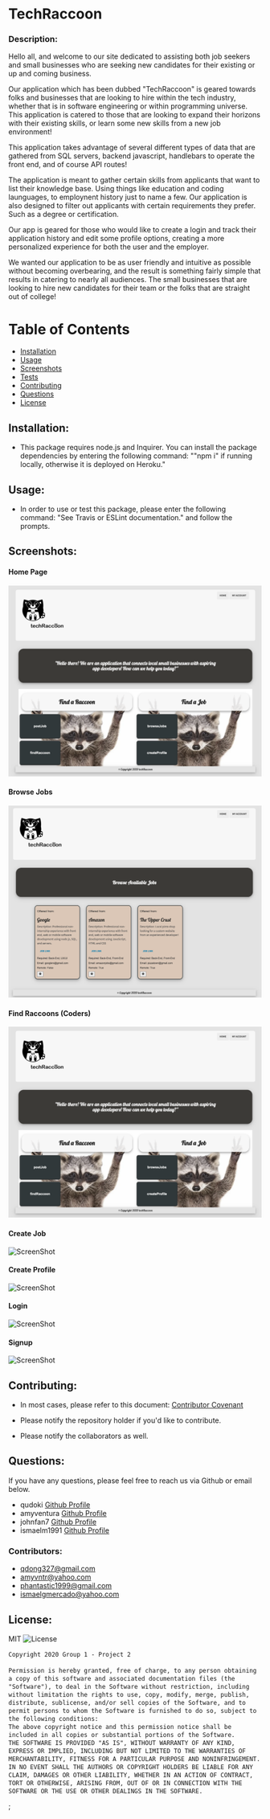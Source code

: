 # TechRaccoon 

### Description: 
Hello all, and welcome to our site dedicated to assisting both job seekers and small businesses who are seeking new candidates for their existing or up and coming business.

Our application which has been dubbed "TechRaccoon" is geared towards folks and businesses that are looking to hire within the tech industry, whether that is in software engineering or within programming universe. This application is catered to those that are looking to expand their horizons with their existing skills, or learn some new skills from a new job environment!

This application takes advantage of several different types of data that are gathered from SQL servers, backend javascript, handlebars to operate the front end, and of course API routes!

The application is meant to gather certain skills from applicants that want to list their knowledge base. Using things like education and coding launguages, to employnent history just to name a few. Our application is also designed to filter out applicants with certain requirements they prefer. Such as a degree or certification.

Our app is geared for those who would like to create a login and track their application history and edit some profile options, creating a more personalized experience for both the user and the employer. 

We wanted our application to be as user friendly and intuitive as possible without becoming overbearing, and the result is something fairly simple that results in catering to nearly all audiences. The small businesses that are looking to hire new candidates for their team or the folks that are straight out of college!


# Table of Contents
- [Installation](https://github.com/qudoki/group1-project2/blob/main/README.md#installation)
- [Usage](https://github.com/qudoki/group1-project2/blob/main/README.md#usage)
- [Screenshots](https://github.com/qudoki/group1-project2/blob/main/README.md#screenshots)
- [Tests](https://github.com/qudoki/group1-project2/blob/main/README.md#usage)
- [Contributing](https://github.com/qudoki/group1-project2/blob/main/README.md#contributions)
- [Questions](https://github.com/qudoki/group1-project2/blob/main/README.md#questions)
- [License](https://github.com/qudoki/group1-project2/blob/main/README.md#license)


## Installation:
- This package requires node.js and Inquirer. You can install the package dependencies by entering the following command: ""npm i" if running locally, otherwise it is deployed on Heroku."


## Usage:
- In order to use or test this package, please enter the following command: "See Travis or ESLint documentation." and follow the prompts.

## Screenshots:

#### Home Page
![ScreenShot](/assets/home.png)
#### Browse Jobs
![ScreenShot](assets/jobs.png)
#### Find Raccoons (Coders)
![ScreenShot](assets/home.png)
#### Create Job
![ScreenShot](screenshot.jpg)
#### Create Profile
![ScreenShot](screenshot.jpg)
#### Login
![ScreenShot](screenshot.jpg)
#### Signup
![ScreenShot](screenshot.jpg)


## Contributing:
- In most cases, please refer to this document: [Contributor Covenant](https://www.contributor-covenant.org/) 

- Please notify the repository holder if you'd like to contribute.
- Please notify the collaborators as well.


## Questions:
If you have any questions, please feel free to reach us via Github or email below.

- qudoki [Github Profile](https://github.com/qudoki)
- amyventura [Github Profile](https://github.com/amyventura)
- johnfan7 [Github Profile](https://github.com/johnfan7)
- ismaelm1991 [Github Profile](https://github.com/ismaelm1991)

### Contributors:
- <qdong327@gmail.com>
- <amyvntr@yahoo.com>
- <phantastic1999@gmail.com>
- <ismaelgmercado@yahoo.com>

 
## License: 
 MIT
![License](https://img.shields.io/badge/license-MIT-green")

    Copyright 2020 Group 1 - Project 2 

    Permission is hereby granted, free of charge, to any person obtaining a copy of this software and associated documentation files (the "Software"), to deal in the Software without restriction, including without limitation the rights to use, copy, modify, merge, publish, distribute, sublicense, and/or sell copies of the Software, and to permit persons to whom the Software is furnished to do so, subject to the following conditions:
    The above copyright notice and this permission notice shall be included in all copies or substantial portions of the Software.
    THE SOFTWARE IS PROVIDED "AS IS", WITHOUT WARRANTY OF ANY KIND, EXPRESS OR IMPLIED, INCLUDING BUT NOT LIMITED TO THE WARRANTIES OF MERCHANTABILITY, FITNESS FOR A PARTICULAR PURPOSE AND NONINFRINGEMENT. IN NO EVENT SHALL THE AUTHORS OR COPYRIGHT HOLDERS BE LIABLE FOR ANY CLAIM, DAMAGES OR OTHER LIABILITY, WHETHER IN AN ACTION OF CONTRACT, TORT OR OTHERWISE, ARISING FROM, OUT OF OR IN CONNECTION WITH THE SOFTWARE OR THE USE OR OTHER DEALINGS IN THE SOFTWARE.
;
